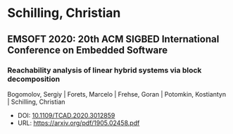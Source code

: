 # Schilling, Christian

## EMSOFT 2020: 20th ACM SIGBED International Conference on Embedded Software

### Reachability analysis of linear hybrid systems via block decomposition
Bogomolov, Sergiy | Forets, Marcelo | Frehse, Goran | Potomkin, Kostiantyn | Schilling, Christian
* DOI: [10.1109/TCAD.2020.3012859](https://doi.org/10.1109/TCAD.2020.3012859)
* URL: <https://arxiv.org/pdf/1905.02458.pdf>

